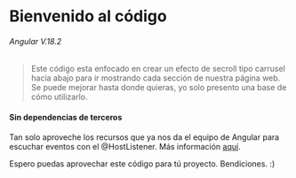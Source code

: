# Bienvenido al código
###### *Angular V.18.2*
> Este código esta enfocado en crear un efecto de secroll tipo carrusel hacia abajo para ir mostrando cada sección de nuestra página web. Se puede mejorar hasta donde quieras, yo solo presento una base de cómo utilizarlo.

#### Sin dependencias de terceros
Tan solo aproveche los recursos que ya nos da el equipo de Angular para escuchar eventos con el @HostListener. Más información [aquí](http://https://angular.dev/api/core/HostListener "aquí").

Espero puedas aprovechar este código para tú proyecto. Bendiciones. :)
